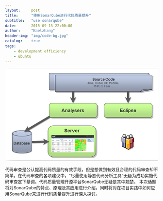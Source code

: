 ```yaml
---
layout:     post
title:      "使用SonarQube进行代码质量提升"
subtitle:   "use sonarqube"
date:       2015-09-13 22:00:00
author:     "Kaelzhang"
header-img: "img/code-bg.jpg"
catalog:    true
tags:
    - development efficiency
    - ubuntu
---
```


![img](img/header/sonarqube原理.png)

代码审查是公认提高代码质量的有效手段，但是想做到有效且合理的代码审查却不简单。在代码审查的各项建议中，“尽量使用静态代码分析工具”无疑为成功实施代码审查定下基调。代码质量管理开源平台SonarQube无疑是其中翘楚。
本次话题将对SonarQube的特点、原理及其应用进行介绍，同时将对在项目实践中如何应用SonarQube来进行代码质量提升进行深入探讨。